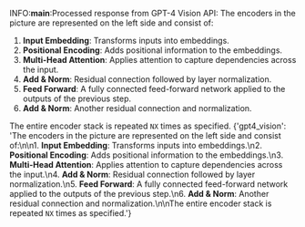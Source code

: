 INFO:__main__:Processed response from GPT-4 Vision API: The encoders in the picture are represented on the left side and consist of:

1. **Input Embedding**: Transforms inputs into embeddings.
2. **Positional Encoding**: Adds positional information to the embeddings.
3. **Multi-Head Attention**: Applies attention to capture dependencies across the input.
4. **Add & Norm**: Residual connection followed by layer normalization.
5. **Feed Forward**: A fully connected feed-forward network applied to the outputs of the previous step.
6. **Add & Norm**: Another residual connection and normalization.

The entire encoder stack is repeated `NX` times as specified.
{'gpt4_vision': 'The encoders in the picture are represented on the left side and consist of:\n\n1. **Input Embedding**: Transforms inputs into embeddings.\n2. **Positional Encoding**: Adds positional information to the embeddings.\n3. **Multi-Head Attention**: Applies attention to capture dependencies across the input.\n4. **Add & Norm**: Residual connection followed by layer normalization.\n5. **Feed Forward**: A fully connected feed-forward network applied to the outputs of the previous step.\n6. **Add & Norm**: Another residual connection and normalization.\n\nThe entire encoder stack is repeated `NX` times as specified.'}